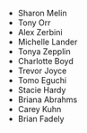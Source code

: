 
* Sharon Melin
* Tony Orr
* Alex Zerbini
* Michelle Lander
* Tonya Zepplin
* Charlotte Boyd
* Trevor Joyce
* Tomo Eguchi
* Stacie Hardy
* Briana Abrahms
* Carey Kuhn
* Brian Fadely
